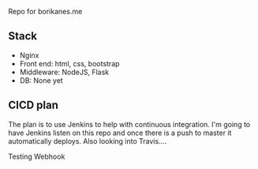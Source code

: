 Repo for borikanes.me

## Stack
- Nginx
- Front end: html, css, bootstrap
- Middleware: NodeJS, Flask
- DB: None yet

## CICD plan
The plan is to use Jenkins to help with continuous integration.  I'm going to have Jenkins listen on this repo and once there is a push to master it automatically deploys.
Also looking into Travis....

Testing Webhook
